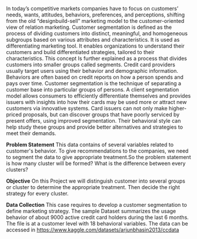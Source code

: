 In today’s competitive markets companies have to focus on customers’ needs, wants, attitudes, behaviors, preferences, and perceptions, shifting from the old “designbuild-sell” marketing model to the customer-oriented view of relation marketing.
Customer segmentation is defined as the process of dividing customers into distinct, meaningful, and homogeneous subgroups based on various attributes and characteristics. It is used as differentiating marketing tool. It enables organizations to understand their customers and build differentiated strategies, tailored to their characteristics. This concept Is further explained as a process that divides customers into smaller groups called segments.
Credit card providers usually target users using their behavior and demographic information. Behaviors are often based on credit reports on how a person spends and pays over time.
Customer segmentation is the technique of separating a customer base into particular groups of persons. A client segmentation model allows consumers to efficiently differentiate themselves and provides issuers with insights into how their cards may be used more or attract new customers via innovative systems.
Card issuers can not only make higher-priced proposals, but can discover groups that have poorly serviced by present offers, using improved segmentation. Their behavioral style can help study these groups and provide better alternatives and strategies to meet their demands.

**Problem Statement**
This data contains of several variables related to customer's behavior. To give recommendations to the companies, we need to segment the data to give appropriate treatment.So the problem statement is how many cluster will be formed? What is the difference between every clusters?

**Objective**
On this Project we will distinguish customer into several groups or cluster to determine the appropriate treatment. Then decide the right strategy for every cluster.

**Data Collection**
This case requires to develop a customer segmentation to define marketing strategy. The sample Dataset summarizes the usage behavior of about 9000 active credit card holders during the last 6 months. The file is at a customer level with 18 behavioral variables. The data can be accessed in https://www.kaggle.com/datasets/arjunbhasin2013/ccdata
